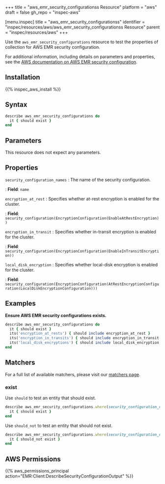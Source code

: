 +++
title = "aws_emr_security_configurationss Resource"
platform = "aws"
draft = false
gh_repo = "inspec-aws"

[menu.inspec]
title = "aws_emr_security_configurationss"
identifier = "inspec/resources/aws/aws_emr_security_configurationss Resource"
parent = "inspec/resources/aws"
+++

Use the `aws_emr_security_configurations` resource to test the properties of collection for AWS EMR security configuration.

For additional information, including details on parameters and properties, see the [AWS documentation on AWS EMR security configuration](https://docs.aws.amazon.com/AWSCloudFormation/latest/UserGuide/aws-resource-emr-securityconfiguration.html).

## Installation

{{% inspec_aws_install %}}

## Syntax

```ruby
describe aws_emr_security_configurations do
  it { should exist }
end
```

## Parameters

This resource does not expect any parameters.

## Properties

`security_configuration_names`
: The name of the security configuration.

: **Field**: `name`

`encryption_at_rest`
: Specifies whether at-rest encryption is enabled for the cluster.

: **Field**: `security_configuration(EncryptionConfiguration(EnableAtRestEncryption))`

`encryption_in_transit`
: Specifies whether in-transit encryption is enabled for the cluster.

: **Field**: `security_configuration(EncryptionConfiguration(EnableInTransitEncryption))`

`local_disk_encryption`
: Specifies whether local-disk encryption is enabled for the cluster.

: **Field**: `security_configuration(EncryptionConfiguration(AtRestEncryptionConfiguration(LocalDiskEncryptionConfiguration)))`

## Examples

**Ensure AWS EMR security configurations exists.**

```ruby
describe aws_emr_security_configurations do
  it { should exist }
  its('encryption_at_rests') { should include encryption_at_rest }
  its('encryption_in_transits') { should include encryption_in_transit }
  its('local_disk_encryptions') { should include local_disk_encryption }
end
```

## Matchers

For a full list of available matchers, please visit our [matchers page](https://docs.chef.io/inspec/matchers/).

### exist

Use `should` to test an entity that should exist.

```ruby
describe aws_emr_security_configurations.where(security_configuration_name: 'SECURITY_CONFIGURATION_NAME') do
  it { should exist }
end
```

Use `should_not` to test an entity that should not exist.

```ruby
describe aws_emr_security_configurations.where(security_configuration_name: 'INVALID_SECURITY_CONFIGURATION_NAME') do
  it { should_not exist }
end
```

## AWS Permissions

{{% aws_permissions_principal action="EMR:Client:DescribeSecurityConfigurationOutput" %}}
